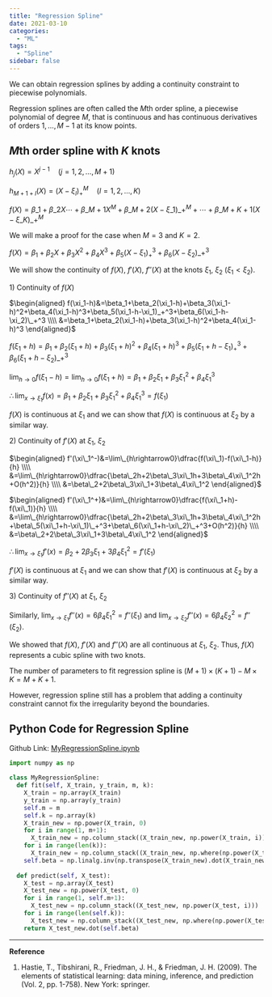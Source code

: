```yaml
---
title: "Regression Spline"
date: 2021-03-10
categories:
  - "ML"
tags:
  - "Spline"
sidebar: false
---
```


We can obtain regression splines by adding a continuity constraint to piecewise polynomials.

Regression splines are often called the $M$th order spline, a piecewise polynomial of degree $M$, that is continuous and has continuous derivatives of orders $1, \ldots, M-1$ at its know points.

## $M$th order spline with $K$ knots

$h_j(X)=X^{j-1} \quad (j=1, 2, \ldots, M+1)$

$h_{M+1+l}(X)=(X-\xi_l)_+^M \quad (l=1, 2, \ldots, K)$

$f(X)=\beta\_1+\beta\_2X\cdots+\beta\_{M+1}X^M+\beta\_{M+2}(X-\xi\_1)\_+^M+\cdots+\beta\_{M+K+1}(X-\xi\_K)\_+^M$

We will make a proof for the case when $M=3$ and $K=2$.

$f(X)=\beta_1+\beta_2X+\beta_3X^2+\beta_4X^3+\beta_5(X-\xi_1)_+^3+\beta_6(X-\xi_2)\_+^3$

We will show the continuity of $f(X)$, $f'(X)$, $f''(X)$ at the knots $\xi_1$, $\xi_2$ ($\xi_1<\xi_2$).

1\) Continuity of $f(X)$

$\begin{aligned}
f(\xi_1-h)&=\beta_1+\beta_2(\xi_1-h)+\beta_3(\xi_1-h)^2+\beta_4(\xi_1-h)^3+\beta_5(\xi_1-h-\xi_1)_+^3+\beta_6(\xi_1-h-\xi_2)\_+^3 \\\\
&=\beta_1+\beta_2(\xi_1-h)+\beta_3(\xi_1-h)^2+\beta_4(\xi_1-h)^3
\end{aligned}$

$f(\xi_1+h)=\beta_1+\beta_2(\xi_1+h)+\beta_3(\xi_1+h)^2+\beta_4(\xi_1+h)^3+\beta_5(\xi_1+h-\xi_1)_+^3+\beta_6(\xi_1+h-\xi_2)\_+^3$

$\displaystyle\lim_{h\rightarrow0}f(\xi_1-h)=\lim_{h\rightarrow0}f(\xi_1+h)=\beta_1+\beta_2\xi_1+\beta_3\xi_1^2+\beta_4\xi_1^3$

$\displaystyle\therefore\lim_{x\rightarrow\xi_1}f(x)=\beta_1+\beta_2\xi_1+\beta_3\xi_1^2+\beta_4\xi_1^3=f(\xi_1)$

$f(X)$ is continuous at $\xi_1$ and we can show that $f(X)$ is continuous at $\xi_2$ by a similar way.

2\) Continuity of $f'(X)$ at $\xi_1$, $\xi_2$

$\begin{aligned}
f'(\xi\_1^-)&=\lim\_{h\rightarrow0}\dfrac{f(\xi\_1)-f(\xi\_1-h)}{h} \\\\
&=\lim\_{h\rightarrow0}\dfrac{\beta\_2h+2\beta\_3\xi\_1h+3\beta\_4\xi\_1^2h+O(h^2)}{h} \\\\
&=\beta\_2+2\beta\_3\xi\_1+3\beta\_4\xi\_1^2
\end{aligned}$

$\begin{aligned}
f'(\xi\_1^+)&=\lim\_{h\rightarrow0}\dfrac{f(\xi\_1+h)-f(\xi\_1)}{h} \\\\
&=\lim\_{h\rightarrow0}\dfrac{\beta\_2h+2\beta\_3\xi\_1h+3\beta\_4\xi\_1^2h+\beta\_5(\xi\_1+h-\xi\_1)\_+^3+\beta\_6(\xi\_1+h-\xi\_2)\_+^3+O(h^2)}{h} \\\\
&=\beta\_2+2\beta\_3\xi\_1+3\beta\_4\xi\_1^2
\end{aligned}$

$\therefore\lim_{x\rightarrow\xi_1}f'(x)=\beta_2+2\beta_3\xi_1+3\beta_4\xi_1^2=f'(\xi_1)$

$f'(X)$ is continuous at $\xi_1$ and we can show that $f'(X)$ is continuous at $\xi_2$ by a similar way.

3\) Continuity of $f''(X)$ at $\xi_1$, $\xi_2$

Similarly, $\lim_{x\rightarrow\xi_1}f''(x)=6\beta_4\xi_1^2=f''(\xi_1)$ and $\lim_{x\rightarrow\xi_2}f''(x)=6\beta_4\xi_2^2=f''(\xi_2)$.

We showed that $f(X)$, $f'(X)$ and $f''(X)$ are all continuous at $\xi_1$, $\xi_2$. Thus, $f(X)$ represents a cubic spline with two knots.

The number of parameters to fit regression spline is $(M+1)\times(K+1)-M\times K=M+K+1$.

However, regression spline still has a problem that adding a continuity constraint cannot fix the irregularity beyond the boundaries.

## Python Code for Regression Spline

Github Link: [MyRegressionSpline.ipynb](https://github.com/statkwon/ML_Study/blob/master/MyRegressionSpline.ipynb)

```py
import numpy as np

class MyRegressionSpline:
  def fit(self, X_train, y_train, m, k):
    X_train = np.array(X_train)
    y_train = np.array(y_train)
    self.m = m
    self.k = np.array(k)
    X_train_new = np.power(X_train, 0)
    for i in range(1, m+1):
      X_train_new = np.column_stack((X_train_new, np.power(X_train, i)))
    for i in range(len(k)):
      X_train_new = np.column_stack((X_train_new, np.where(np.power(X_train-k[i], m) < 0, 0, np.power(X_train-k[i], m))))
    self.beta = np.linalg.inv(np.transpose(X_train_new).dot(X_train_new)).dot(np.transpose(X_train_new)).dot(y_train)
  
  def predict(self, X_test):
    X_test = np.array(X_test)
    X_test_new = np.power(X_test, 0)
    for i in range(1, self.m+1):
      X_test_new = np.column_stack((X_test_new, np.power(X_test, i)))
    for i in range(len(self.k)):
      X_test_new = np.column_stack((X_test_new, np.where(np.power(X_test-self.k[i], self.m) < 0, 0, np.power(X_test-self.k[i], self.m))))
    return X_test_new.dot(self.beta)
```

---

**Reference**

1. Hastie, T., Tibshirani, R., Friedman, J. H., & Friedman, J. H. (2009). The elements of statistical learning: data mining, inference, and prediction (Vol. 2, pp. 1-758). New York: springer.
